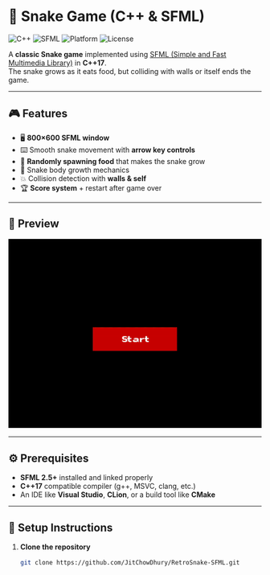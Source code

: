 # 🐍 Snake Game (C++ & SFML)

![C++](https://img.shields.io/badge/C%2B%2B-17-blue.svg?logo=c%2B%2B&logoColor=white)
![SFML](https://img.shields.io/badge/SFML-2.6-green.svg?logo=sfml&logoColor=white)
![Platform](https://img.shields.io/badge/Platform-Windows%20%7C%20Linux%20%7C%20macOS-lightgrey)
![License](https://img.shields.io/badge/License-MIT-yellow.svg)

A **classic Snake game** implemented using [SFML (Simple and Fast Multimedia Library)](https://www.sfml-dev.org/) in **C++17**.  
The snake grows as it eats food, but colliding with walls or itself ends the game.

---

## 🎮 Features

- 🖥️ **800×600 SFML window**
- ⌨️ Smooth snake movement with **arrow key controls**
- 🍏 **Randomly spawning food** that makes the snake grow
- 🐍 Snake body growth mechanics
- 💥 Collision detection with **walls & self**
- 🏆 **Score system** + restart after game over

---

## 📸 Preview

![alt text](readmeAssets/snake.gif)

---

## ⚙️ Prerequisites

- **SFML 2.5+** installed and linked properly
- **C++17** compatible compiler (g++, MSVC, clang, etc.)
- An IDE like **Visual Studio**, **CLion**, or a build tool like **CMake**

---

## 🚀 Setup Instructions

1. **Clone the repository**
   ```bash
   git clone https://github.com/JitChowDhury/RetroSnake-SFML.git
   ```
